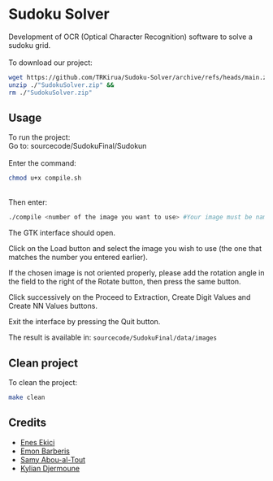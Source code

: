 # Sudoku Solver
Development of OCR (Optical Character Recognition) software to solve a sudoku grid.\
\
To download our project:
```bash
wget https://github.com/TRKirua/Sudoku-Solver/archive/refs/heads/main.zip -O "SudokuSolver.zip" &&
unzip ./"SudokuSolver.zip" &&
rm ./"SudokuSolver.zip"
```

## Usage
To run the project:\
Go to: sourcecode/SudokuFinal/Sudokun \
\
Enter the command:
```bash
chmod u+x compile.sh
```
\
Then enter:
```bash
./compile <number of the image you want to use> #Your image must be named with this form "SudokuGrid<numberOfYourImage>"
```

The GTK interface should open.

Click on the Load button and select the image you wish to use (the one that matches the number you entered earlier).

If the chosen image is not oriented properly, please add the rotation angle in the field to the right of the Rotate button, then press the same button.

Click successively on the Proceed to Extraction, Create Digit Values and Create NN Values buttons.

Exit the interface by pressing the Quit button.

The result is available in:
`sourcecode/SudokuFinal/data/images`

## Clean project
To clean the project:
```bash
make clean
```

## Credits
 * [Enes Ekici](https://github.com/TRKirua)
 * [Emon Barberis](https://github.com/EmonBar)
 * [Samy Abou-al-Tout](https://github.com/locovamos)
 * [Kylian Djermoune](https://github.com/KylianDjermoune)
